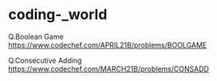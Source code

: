 # coding-_world

Q.Boolean Game
https://www.codechef.com/APRIL21B/problems/BOOLGAME

Q.Consecutive Adding
https://www.codechef.com/MARCH21B/problems/CONSADD
